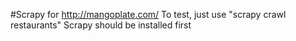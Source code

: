 #Scrapy for http://mangoplate.com/
To test, just use "scrapy crawl restaurants"
Scrapy should be installed first

